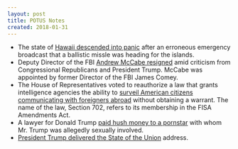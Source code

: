```yaml
---
layout: post
title: POTUS Notes
created: 2018-01-31
---
```


- The state of [Hawaii descended into panic](https://www.nytimes.com/2018/01/13/us/hawaii-missile.html) after an erroneous emergency broadcast that a ballistic missle was heading for the islands.
- Deputy Director of the FBI [Andrew McCabe resigned](https://www.nytimes.com/2018/01/29/us/politics/andrew-mccabe-fbi.html) amid criticism from Congressional Republicans and President Trump. McCabe was appointed by former Director of the FBI James Comey.
- The House of Representatives voted to reauthorize a law that grants intelligence agencies the ability to [surveil American citizens communicating with foreigners abroad](https://www.npr.org/2018/01/11/577331402/ahead-of-hill-vote-trump-attacks-spy-bill-his-administration-supports) without obtaining a warrant. The name of the law, Section 702, refers to its membership in the FISA Amendments Act.
- A lawyer for Donald Trump [paid hush money to a pornstar](https://www.wsj.com/articles/trump-lawyer-arranged-130-000-payment-for-adult-film-stars-silence-1515787678) with whom Mr. Trump was allegedly sexually involved.
- [President Trump delivered the State of the Union](https://www.cnn.com/2018/01/30/politics/2018-state-of-the-union-transcript/index.html) address.
